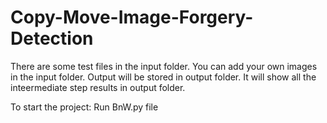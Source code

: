 # Copy-Move-Image-Forgery-Detection
There are some test files in the input folder.
You can add your own images in the input folder.
Output will be stored in output folder. 
It will show all the inteermediate step results in output folder.

To start the project:
Run BnW.py file
